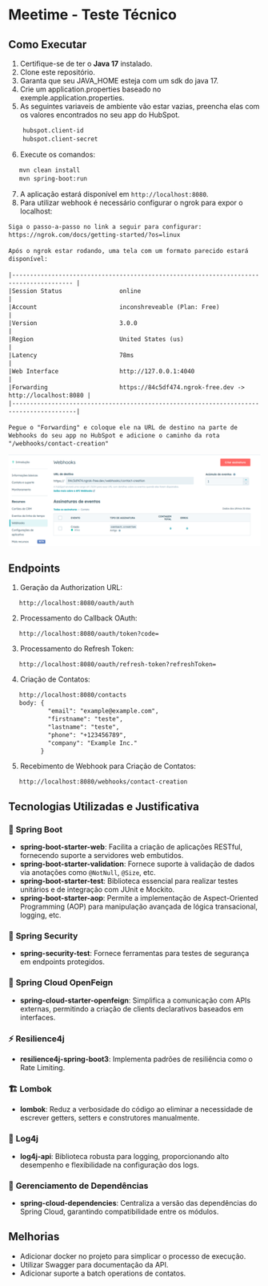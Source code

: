 # Meetime - Teste Técnico

## Como Executar
1. Certifique-se de ter o **Java 17** instalado.
2. Clone este repositório.
3. Garanta que seu JAVA_HOME esteja com um sdk do java 17.
4. Crie um application.properties baseado no exemple.application.properties.
5. As seguintes variaveis de ambiente vão estar vazias, preencha elas com os valores encontrados no seu app do HubSpot.
```sh
    hubspot.client-id
    hubspot.client-secret
```
6. Execute os comandos:
```sh
   mvn clean install
   mvn spring-boot:run
   ```
7. A aplicação estará disponível em `http://localhost:8080`.
8. Para utilizar  webhook é necessário configurar o ngrok para expor o localhost:
```
Siga o passo-a-passo no link a seguir para configurar: https://ngrok.com/docs/getting-started/?os=linux
   
Após o ngrok estar rodando, uma tela com um formato parecido estará disponível: 

|--------------------------------------------------------------------------------------- | 
|Session Status                online                                                    |
|Account                       inconshreveable (Plan: Free)                              |
|Version                       3.0.0                                                     |
|Region                        United States (us)                                        |
|Latency                       78ms                                                      |
|Web Interface                 http://127.0.0.1:4040                                     |
|Forwarding                    https://84c5df474.ngrok-free.dev -> http://localhost:8080 |
|----------------------------------------------------------------------------------------|

Pegue o "Forwarding" e coloque ele na URL de destino na parte de Webhooks do seu app no HubSpot e adicione o caminho da rota "/webhooks/contact-creation"
   ```
![img.png](img.png)

## Endpoints
1. Geração da Authorization URL:
```
   http://localhost:8080/oauth/auth
   ```
2. Processamento do Callback OAuth: 
```
   http://localhost:8080/oauth/token?code=
   ```
3. Processamento do Refresh Token:
```
   http://localhost:8080/oauth/refresh-token?refreshToken=
   ```
4. Criação de Contatos:
```
   http://localhost:8080/contacts
   body: {
           "email": "example@example.com",
           "firstname": "teste",
           "lastname": "teste",
           "phone": "+123456789",
           "company": "Example Inc."
         }
   ```
5. Recebimento de Webhook para Criação de Contatos:
```
   http://localhost:8080/webhooks/contact-creation
   ```


## Tecnologias Utilizadas e Justificativa

### 📌 **Spring Boot**
- **spring-boot-starter-web**: Facilita a criação de aplicações RESTful, fornecendo suporte a servidores web embutidos.
- **spring-boot-starter-validation**: Fornece suporte à validação de dados via anotações como `@NotNull`, `@Size`, etc.
- **spring-boot-starter-test**: Biblioteca essencial para realizar testes unitários e de integração com JUnit e Mockito.
- **spring-boot-starter-aop**: Permite a implementação de Aspect-Oriented Programming (AOP) para manipulação avançada de lógica transacional, logging, etc.

### 🔐 **Spring Security**
- **spring-security-test**: Fornece ferramentas para testes de segurança em endpoints protegidos.

### 🔗 **Spring Cloud OpenFeign**
- **spring-cloud-starter-openfeign**: Simplifica a comunicação com APIs externas, permitindo a criação de clients declarativos baseados em interfaces.

### ⚡ **Resilience4j**
- **resilience4j-spring-boot3**: Implementa padrões de resiliência como o Rate Limiting.

### 🏗 **Lombok**
- **lombok**: Reduz a verbosidade do código ao eliminar a necessidade de escrever getters, setters e construtores manualmente.

### 📜 **Log4j**
- **log4j-api**: Biblioteca robusta para logging, proporcionando alto desempenho e flexibilidade na configuração dos logs.

### 🔄 **Gerenciamento de Dependências**
- **spring-cloud-dependencies**: Centraliza a versão das dependências do Spring Cloud, garantindo compatibilidade entre os módulos.

## Melhorias 
- Adicionar docker no projeto para simplicar o processo de execução.
- Utilizar Swagger para documentação da API.
- Adicionar suporte a batch operations de contatos.
